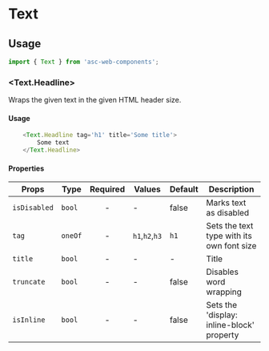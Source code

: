 # Text

## Usage

```js
import { Text } from 'asc-web-components';
```

### <Text.Headline>

Wraps the given text in the given HTML header size.

#### Usage

```js
    <Text.Headline tag='h1' title='Some title'>
        Some text
    </Text.Headline>
```

#### Properties

| Props              | Type     | Required | Values                      | Default   | Description                                                                                                                                      |
| ------------------ | -------- | :------: | --------------------------- | --------- | -------------------------------------------------------------------------------------------------------------------------------------------------------------- |
| `isDisabled`       | `bool`   |    -     | -                     | false     | Marks text as disabled                                  |
| `tag`              | `oneOf`  |    -     | `h1`,`h2`,`h3`        | `h1`      | Sets the text type with its own font size               |
| `title`            | `bool`   |    -     | -                     | -         | Title                                                   |
| `truncate`         | `bool`   |    -     | -                     | false     | Disables word wrapping                                  |
| `isInline`         | `bool`   |    -     | -                     | false     | Sets the 'display: inline-block' property               |

